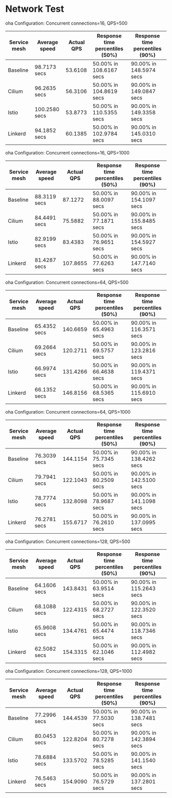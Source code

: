 # Network Test

oha Configuration: Concurrent connections=16, QPS=500

| Service mesh | Average speed | Actual QPS | Response time percentiles (50%) | Response time percentiles (90%) |
| ------------ | ------------- | ---------- | ------------------------------- | ------------------------------- |
| Baseline  | 98.7173 secs | 53.6108 | 50.00% in 108.6167 secs | 90.00% in 148.5974 secs    |
| Cilium    | 96.2635 secs | 56.3106 | 50.00% in 104.8619 secs | 90.00% in 149.0847 secs    |
| Istio     | 100.2580 secs | 53.8773 | 50.00% in 110.5355 secs | 90.00% in 149.3358 secs    |
| Linkerd   | 94.1852 secs | 60.1385 | 50.00% in 102.9784 secs | 90.00% in 145.0310 secs    |

oha Configuration: Concurrent connections=16, QPS=1000

| Service mesh | Average speed | Actual QPS | Response time percentiles (50%) | Response time percentiles (90%) |
| ------------ | ------------- | ---------- | ------------------------------- | ------------------------------- |
| Baseline  | 88.3119 secs | 87.1272 | 50.00% in 88.0097 secs | 90.00% in 154.1097 secs    |
| Cilium    | 84.4491 secs | 75.5882 | 50.00% in 77.1871 secs | 90.00% in 155.8485 secs    |
| Istio     | 82.9199 secs | 83.4383 | 50.00% in 76.9651 secs | 90.00% in 154.5927 secs    |
| Linkerd   | 81.4287 secs | 107.8655 | 50.00% in 77.6263 secs | 90.00% in 147.7140 secs    |

oha Configuration: Concurrent connections=64, QPS=500

| Service mesh | Average speed | Actual QPS | Response time percentiles (50%) | Response time percentiles (90%) |
| ------------ | ------------- | ---------- | ------------------------------- | ------------------------------- |
| Baseline  | 65.4352 secs | 140.6659 | 50.00% in 65.4963 secs | 90.00% in 116.3571 secs    |
| Cilium    | 69.2664 secs | 120.2711 | 50.00% in 69.5757 secs | 90.00% in 123.2816 secs    |
| Istio     | 66.9974 secs | 131.4266 | 50.00% in 66.4638 secs | 90.00% in 119.4371 secs    |
| Linkerd   | 66.1352 secs | 146.8156 | 50.00% in 68.5365 secs | 90.00% in 115.6910 secs    |

oha Configuration: Concurrent connections=64, QPS=1000

| Service mesh | Average speed | Actual QPS | Response time percentiles (50%) | Response time percentiles (90%) |
| ------------ | ------------- | ---------- | ------------------------------- | ------------------------------- |
| Baseline  | 76.3039 secs | 144.1154 | 50.00% in 75.7345 secs | 90.00% in 138.4262 secs    |
| Cilium    | 79.7941 secs | 122.1043 | 50.00% in 80.2509 secs | 90.00% in 142.5100 secs    |
| Istio     | 78.7774 secs | 132.8098 | 50.00% in 78.9687 secs | 90.00% in 141.1098 secs    |
| Linkerd   | 76.2781 secs | 155.6717 | 50.00% in 76.2610 secs | 90.00% in 137.0995 secs    |

oha Configuration: Concurrent connections=128, QPS=500

| Service mesh | Average speed | Actual QPS | Response time percentiles (50%) | Response time percentiles (90%) |
| ------------ | ------------- | ---------- | ------------------------------- | ------------------------------- |
| Baseline  | 64.1606 secs | 143.8431 | 50.00% in 63.9514 secs | 90.00% in 115.2643 secs    |
| Cilium    | 68.1088 secs | 122.4315 | 50.00% in 68.2727 secs | 90.00% in 122.3520 secs    |
| Istio     | 65.9608 secs | 134.4761 | 50.00% in 65.4474 secs | 90.00% in 118.7346 secs    |
| Linkerd   | 62.5082 secs | 154.3315 | 50.00% in 62.1046 secs | 90.00% in 112.4982 secs    |

oha Configuration: Concurrent connections=128, QPS=1000

| Service mesh | Average speed | Actual QPS | Response time percentiles (50%) | Response time percentiles (90%) |
| ------------ | ------------- | ---------- | ------------------------------- | ------------------------------- |
| Baseline  | 77.2996 secs | 144.4539 | 50.00% in 77.5030 secs | 90.00% in 138.7481 secs    |
| Cilium    | 80.0453 secs | 122.8204 | 50.00% in 80.7278 secs | 90.00% in 142.3894 secs    |
| Istio     | 78.6884 secs | 133.5702 | 50.00% in 78.5285 secs | 90.00% in 141.1540 secs    |
| Linkerd   | 76.5463 secs | 154.9090 | 50.00% in 76.5729 secs | 90.00% in 137.2801 secs    |